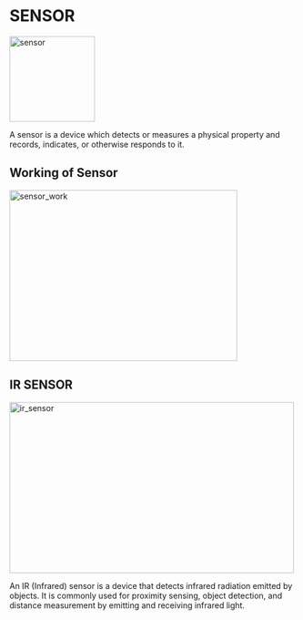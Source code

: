# SENSOR

<img src="https://cdn-icons-png.flaticon.com/128/9134/9134511.png" alt="sensor" width="150" height="150">

A sensor is a device which detects or measures a physical property and records, indicates, or otherwise responds to it.

## Working of Sensor

<img src="https://github.com/user-attachments/assets/822e218a-aadd-4b17-af14-d595856d9917" alt="sensor_work" width="400" height="300">

## IR SENSOR

<img src="https://github.com/user-attachments/assets/53681241-dc04-43be-a287-cb94e7af477f" alt="ir_sensor" width="500" height="300">

An IR (Infrared) sensor is a device that detects infrared radiation emitted by objects. It is commonly used for proximity sensing, object detection, and distance measurement by emitting and receiving infrared light.

